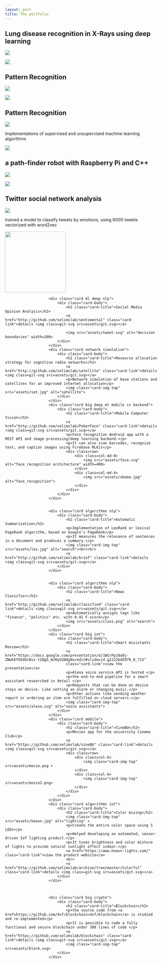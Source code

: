 ```yaml
---
layout: post
title: The portfolio
--- 
```


## Lung disease recognition in X-Rays using deep learning 
<a href="https://github.com/selimslab/Medical-AI"><img class=git-svg src=https://selimslab.github.io/portfolio/assets/git.svg></a>

![](https://selimslab.github.io/portfolio/assets/pn.jpg)


## Pattern Recognition
<a href="https://github.com/selimslab/pattern"><img class=git-svg src=https://selimslab.github.io/portfolio/assets/git.svg></a>

![](https://selimslab.github.io/portfolio/assets/mesh.png)



## Pattern Recognition
<a href="https://github.com/selimslab/pattern"><img class=git-svg src=https://selimslab.github.io/portfolio/assets/git.svg></a>

<p>Implementations of supervised and unsupervised machine learning algorithms</p>

![](https://selimslab.github.io/portfolio/assets/mesh.png)


## a path-finder robot with Raspberry Pi and C++
<a href="https://github.com/selimslab/robotics"><img class=git-svg src=https://selimslab.github.io/portfolio/assets/git.svg></a>

![](https://selimslab.github.io/portfolio/assets/minik.png)


## Twitter social network analysis
<a href="https://github.com/selimslab/sentimental"><img class=git-svg src=https://selimslab.github.io/portfolio/assets/git.svg></a>
	
 <p> trained a model to classify tweets by emotions, using 6000 tweets vectorized with word2vec </p>

<img src=https://selimslab.github.io/portfolio/assets/tweet.svg height=200/>



						<div class="card ml deep nlp">
							<div class="card-body">
								<h2 class="card-title">Social Media Opinion Analysis</h2>
								<a href="http://github.com/selimslab/sentimental" class="card-link">details <img class=git-svg src=assets/git.svg></a>
							
								<img src="assets/tweet.svg" alt="decision boundaries" width=200>
							</div>
						</div>
						<div class="card network simulation">
							<div class="card-body">
								<h2 class="card-title">Resource allocation strategy for cognitive radio networks</h2>
								<a href="http://github.com/selimslab/satellite" class="card-link">details <img class=git-svg src=assets/git.svg></a>
								<p>Network simulation of base stations and satellites for an improved internet allocation</p>
								<img class="card-img-top" src="assets/sat.jpg" alt="satellite">
							</div>
						</div>
						<div class="card big deep ml mobile cv backend">
							<div class="card-body">
								<h2 class="card-title">Mobile Computer Vision</h2>
								<a href="http://github.com/selimslab/PokerFace" class="card-link">details <img class=git-svg src=assets/git.svg></a>
								<p>Face recognition Android app with a REST API and image processing/deep learning backend.</p>
								<p>It can also scan barcodes, recognize text, and caption images using Firebase MLKit</p>
								<div class=row>
									<div class=col-md-8>
										<img src="assets/face.svg" alt="face_recognition architecture" width=400>
									</div>
									<div class=col-md-4>
										<img src="assets/obama.jpg" alt="face_recognition">
									</div>
								</div>
							</div>
						</div>
				
				
						<div class="card algorithms nlp">
							<div class="card-body">
								<h2 class="card-title">Automatic Summarization</h2>
								<p>Implementation of LexRank or lexical PageRank algorithm, based on Google's PageRank</p>
								<p>It measures the relevance of sentences in a document and produces a summary.</p>
								<img class="card-img-top" src="assets/lex.jpg" alt="search"><br><br>
								<a href="http://github.com/selimslab/brief" class="card-link">details <img class=git-svg src=assets/git.svg></a>
							</div>
						</div>


						<div class="card algorithms nlp">
							<div class="card-body">
								<h2 class="card-title">News Classifier</h2>
								<a href="http://github.com/selimslab/classified" class="card-link">details <img class=git-svg src=assets/git.svg></a>
								<p>Automatically assigns tags like "finance", "politics" etc. with 0.91 F-score</p>
								<img src="assets/class.png" alt="search">
							</div>
						</div>
						<div class="card big iot">
							<div class="card-body">
								<h2 class="card-title">Smart Assistants Review</h2>
								<a href="https://docs.google.com/presentation/d/1WIrPpJ8o0j-ZNwhEfU548rBsz-tIBgG_WJHyU3AQg8o/edit#slide=id.g2222bd5979_0_715"
								class="card-link">view the presentation</a>
								<p>Alexa voice service API is tested </p>
								<p>the end-to-end pipeline for a smart assistant researched in detail </p>
								<p>Requests that can be done on device stays on device. Like setting an alarm or changing music.</p>
								<p>Other actions like sending weather report or ordering an item are fulfilled on cloud servers.</p>
								<img class="card-img-top" src="assets/alexa.svg" alt="voice assistants">
							</div>
						</div>
						<div class="card mobile">
							<div class="card-body">
								<h2 class="card-title">SineBU</h2>
								<p>Movies app for the university Cinema Club</p>
								<a href="https://github.com/selimslab/sineBU" class="card-link">details <img class=git-svg src=assets/git.svg></a>
								<div class=row>
									<div class=col-6>
										<img class="card-img-top" src=assets/movie.png >
									</div>
									<div class=col-6>
										<img class="card-img-top" src=assets/movie2.png>
									</div>
								</div>
							</div>
						</div>
						<div class="card algorithms iot">
							<div class="card-body">
								<h2 class="card-title">Color mixing</h2>
								<img class="card-img-top" src="assets/heavn.jpg" alt="lighting" >
								<p>Create the entire color space using 5 LEDs</p>
								<p>Helped developing an automated, sensor-driven IoT lighting product.</p>
								<p>It tunes brightness and color mixture of lights to provide natural sunlight effect indoor.</p>
								<a href="https://www.heavn-lights.com/" class="card-link">view the product website</a>
								<br>
								<a href="http://github.com/selimslab/archive/tree/master/Colorful" class="card-link">details <img class=git-svg src=assets/git.svg></a>
							</div>
						</div>
						
		

						<div class="card big crypto">
							<div class="card-body">
								<h2 class="card-title">Blockchain</h2>
								<p>the source code from <a href=https://github.com/dvf/blockchain>dvf/blockchain</a> is studied and re-implemented</p>
								<p>It is possible to code a fully functional and secure blockchain under 300 lines of code </p>
								<a href="https://github.com/selimslab/blockchain" class="card-link">details <img class=git-svg src=assets/git.svg></a>
								<img class="card-img-top" src=assets/block.svg>
							</div>
						</div>

				


